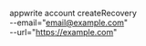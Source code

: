 appwrite account createRecovery \
        --email="email@example.com" \
        --url="https://example.com"
